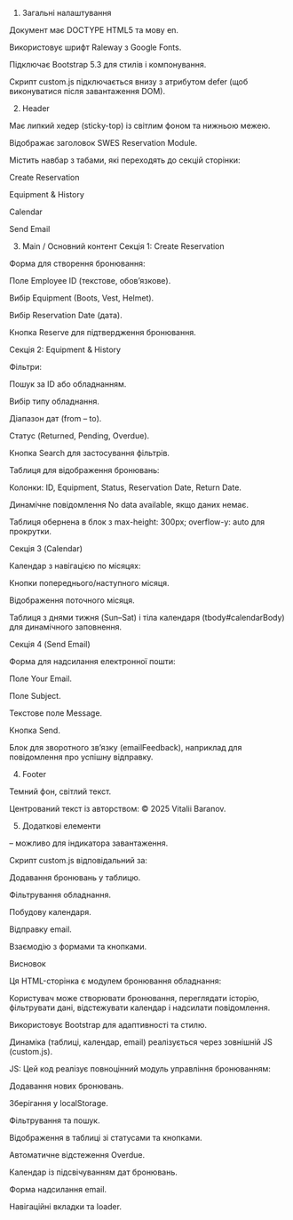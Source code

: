 1. Загальні налаштування

Документ має DOCTYPE HTML5 та мову en.

Використовує шрифт Raleway з Google Fonts.

Підключає Bootstrap 5.3 для стилів і компонування.

Скрипт custom.js підключається внизу з атрибутом defer (щоб виконуватися після завантаження DOM).

2. Header

Має липкий хедер (sticky-top) із світлим фоном та нижньою межею.

Відображає заголовок SWES Reservation Module.

Містить навбар з табами, які переходять до секцій сторінки:

Create Reservation

Equipment & History

Calendar

Send Email

3. Main / Основний контент
   Секція 1: Create Reservation

Форма для створення бронювання:

Поле Employee ID (текстове, обов’язкове).

Вибір Equipment (Boots, Vest, Helmet).

Вибір Reservation Date (дата).

Кнопка Reserve для підтвердження бронювання.

Секція 2: Equipment & History

Фільтри:

Пошук за ID або обладнанням.

Вибір типу обладнання.

Діапазон дат (from – to).

Статус (Returned, Pending, Overdue).

Кнопка Search для застосування фільтрів.

Таблиця для відображення бронювань:

Колонки: ID, Equipment, Status, Reservation Date, Return Date.

Динамічне повідомлення No data available, якщо даних немає.

Таблиця обернена в блок з max-height: 300px; overflow-y: auto для прокрутки.

Секція 3 (Calendar)

Календар з навігацією по місяцях:

Кнопки попереднього/наступного місяця.

Відображення поточного місяця.

Таблиця з днями тижня (Sun–Sat) і тіла календаря (tbody#calendarBody) для динамічного заповнення.

Секція 4 (Send Email)

Форма для надсилання електронної пошти:

Поле Your Email.

Поле Subject.

Текстове поле Message.

Кнопка Send.

Блок для зворотного зв’язку (emailFeedback), наприклад для повідомлення про успішну відправку.

4. Footer

Темний фон, світлий текст.

Центрований текст із авторством: © 2025 Vitalii Baranov.

5. Додаткові елементи

<div id="loader" class="loader"></div> – можливо для індикатора завантаження.

Скрипт custom.js відповідальний за:

Додавання бронювань у таблицю.

Фільтрування обладнання.

Побудову календаря.

Відправку email.

Взаємодію з формами та кнопками.

Висновок

Ця HTML-сторінка є модулем бронювання обладнання:

Користувач може створювати бронювання, переглядати історію, фільтрувати дані, відстежувати календар і надсилати повідомлення.

Використовує Bootstrap для адаптивності та стилю.

Динаміка (таблиці, календар, email) реалізується через зовнішній JS (custom.js).

JS:
Цей код реалізує повноцінний модуль управління бронюванням:

Додавання нових бронювань.

Зберігання у localStorage.

Фільтрування та пошук.

Відображення в таблиці зі статусами та кнопками.

Автоматичне відстеження Overdue.

Календар із підсвічуванням дат бронювань.

Форма надсилання email.

Навігаційні вкладки та loader.
